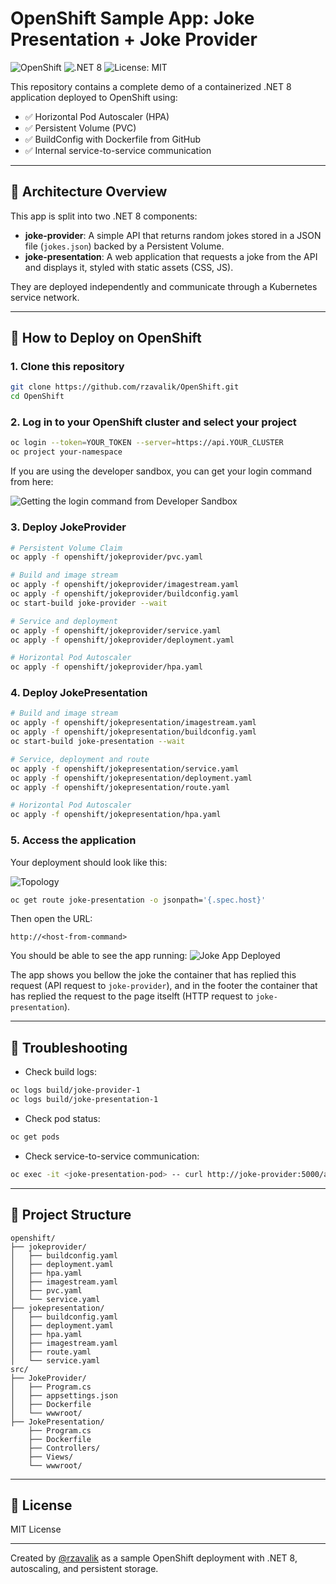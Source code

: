# OpenShift Sample App: Joke Presentation + Joke Provider

![OpenShift](https://img.shields.io/badge/deployed%20on-OpenShift-red)
![.NET 8](https://img.shields.io/badge/.NET-8.0-blueviolet)
![License: MIT](https://img.shields.io/badge/license-MIT-green)


This repository contains a complete demo of a containerized .NET 8 application deployed to OpenShift using:

- ✅ Horizontal Pod Autoscaler (HPA)
- ✅ Persistent Volume (PVC)
- ✅ BuildConfig with Dockerfile from GitHub
- ✅ Internal service-to-service communication

---

## 🎯 Architecture Overview

This app is split into two .NET 8 components:

- **joke-provider**: A simple API that returns random jokes stored in a JSON file (`jokes.json`) backed by a Persistent Volume.
- **joke-presentation**: A web application that requests a joke from the API and displays it, styled with static assets (CSS, JS).

They are deployed independently and communicate through a Kubernetes service network.

---

## 🚀 How to Deploy on OpenShift

### 1. Clone this repository

```bash
git clone https://github.com/rzavalik/OpenShift.git
cd OpenShift
```

### 2. Log in to your OpenShift cluster and select your project

```bash
oc login --token=YOUR_TOKEN --server=https://api.YOUR_CLUSTER
oc project your-namespace
```

If you are using the developer sandbox, you can get your login command from here:

![Getting the login command from Developer Sandbox](https://github.com/user-attachments/assets/18e26fe0-c593-44d4-94e4-4cb46e967e74)


### 3. Deploy JokeProvider

```bash
# Persistent Volume Claim
oc apply -f openshift/jokeprovider/pvc.yaml

# Build and image stream
oc apply -f openshift/jokeprovider/imagestream.yaml
oc apply -f openshift/jokeprovider/buildconfig.yaml
oc start-build joke-provider --wait

# Service and deployment
oc apply -f openshift/jokeprovider/service.yaml
oc apply -f openshift/jokeprovider/deployment.yaml

# Horizontal Pod Autoscaler
oc apply -f openshift/jokeprovider/hpa.yaml
```

### 4. Deploy JokePresentation

```bash
# Build and image stream
oc apply -f openshift/jokepresentation/imagestream.yaml
oc apply -f openshift/jokepresentation/buildconfig.yaml
oc start-build joke-presentation --wait

# Service, deployment and route
oc apply -f openshift/jokepresentation/service.yaml
oc apply -f openshift/jokepresentation/deployment.yaml
oc apply -f openshift/jokepresentation/route.yaml

# Horizontal Pod Autoscaler
oc apply -f openshift/jokepresentation/hpa.yaml
```

### 5. Access the application

Your deployment should look like this:

![Topology](https://github.com/user-attachments/assets/abc4b55d-71c1-4de3-9af4-55a97deaa8f1)

```bash
oc get route joke-presentation -o jsonpath='{.spec.host}'
```

Then open the URL:

```
http://<host-from-command>
```
You should be able to see the app running:
![Joke App Deployed](https://github.com/user-attachments/assets/93a02926-0c2f-474f-ba10-2f9ee7c89c7f)

The app shows you bellow the joke the container that has replied this request (API request to `joke-provider`), and in the footer the container that has replied the request to the page itselft (HTTP request to `joke-presentation`).

---

## 🧪 Troubleshooting

- Check build logs:
```bash
oc logs build/joke-provider-1
oc logs build/joke-presentation-1
```
- Check pod status:
```bash
oc get pods
```
- Check service-to-service communication:
```bash
oc exec -it <joke-presentation-pod> -- curl http://joke-provider:5000/api
```

---

## 📂 Project Structure

```text
openshift/
├── jokeprovider/
│   ├── buildconfig.yaml
│   ├── deployment.yaml
│   ├── hpa.yaml
│   ├── imagestream.yaml
│   ├── pvc.yaml
│   └── service.yaml
├── jokepresentation/
│   ├── buildconfig.yaml
│   ├── deployment.yaml
│   ├── hpa.yaml
│   ├── imagestream.yaml
│   ├── route.yaml
│   └── service.yaml
src/
├── JokeProvider/
│   ├── Program.cs
│   ├── appsettings.json
│   ├── Dockerfile
│   └── wwwroot/
├── JokePresentation/
    ├── Program.cs
    ├── Dockerfile
    ├── Controllers/
    ├── Views/
    └── wwwroot/
```

---

## 📜 License

MIT License

---

Created by [@rzavalik](https://github.com/rzavalik) as a sample OpenShift deployment with .NET 8, autoscaling, and persistent storage.
